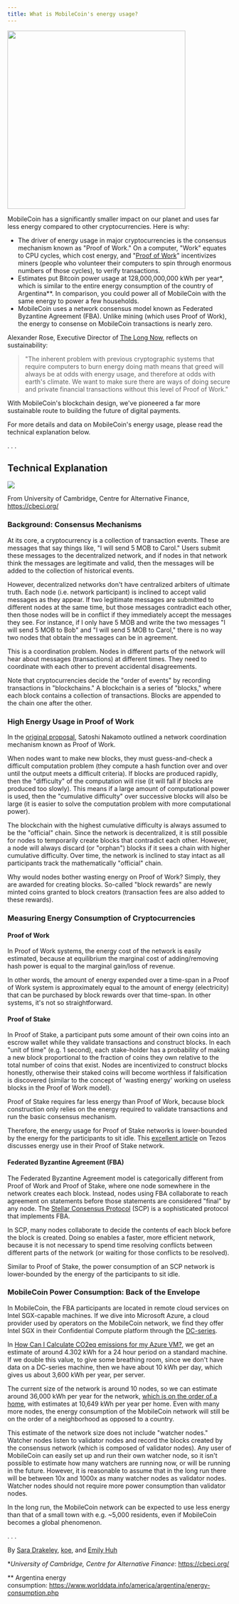 ```yaml
---
title: What is MobileCoin's energy usage?
---
```


<img src="https://mobilecoinwp.wpengine.com/wp-content/uploads/2021/08/smoke-header.png" width="400">

MobileCoin has a significantly smaller impact on our planet and uses far less energy compared to other cryptocurrencies. Here is why:

-   The driver of energy usage in major cryptocurrencies is the consensus mechanism known as "Proof of Work." On a computer, "Work" equates to CPU cycles, which cost energy, and "[Proof of Work](https://bitcoin.org/bitcoin.pdf)" incentivizes miners (people who volunteer their computers to spin through enormous numbers of those cycles), to verify transactions.
-   Estimates put Bitcoin power usage at 128,000,000,000 kWh per year*, which is similar to the entire energy consumption of the country of Argentina**. In comparison, you could power all of MobileCoin with the same energy to power a few households.
-   MobileCoin uses a network consensus model known as Federated Byzantine Agreement (FBA). Unlike mining (which uses Proof of Work), the energy to consense on MobileCoin transactions is nearly zero.

Alexander Rose, Executive Director of [The Long Now](http://longnow.org/), reflects on sustainability:

> "The inherent problem with previous cryptographic systems that require computers to burn energy doing math means that greed will always be at odds with energy usage, and therefore at odds with earth's climate. We want to make sure there are ways of doing secure and private financial transactions without this level of Proof of Work."

With MobileCoin's blockchain design, we've pioneered a far more sustainable route to building the future of digital payments.

For more details and data on MobileCoin's energy usage, please read the technical explanation below.

. . .

Technical Explanation
---------------------

![](https://miro.medium.com/max/1400/1*pqhWTTuAEdfG5EIgDyBsmQ.png)

From University of Cambridge, Centre for Alternative Finance, https://cbeci.org/

### Background: Consensus Mechanisms

At its core, a cryptocurrency is a collection of transaction events. These are messages that say things like, "I will send 5 MOB to Carol." Users submit these messages to the decentralized network, and if nodes in that network think the messages are legitimate and valid, then the messages will be added to the collection of historical events.

However, decentralized networks don't have centralized arbiters of ultimate truth. Each node (i.e. network participant) is inclined to accept valid messages as they appear. If two legitimate messages are submitted to different nodes at the same time, but those messages contradict each other, then those nodes will be in conflict if they immediately accept the messages they see. For instance, if I only have 5 MOB and write the two messages "I will send 5 MOB to Bob" and "I will send 5 MOB to Carol," there is no way two nodes that obtain the messages can be in agreement.

This is a coordination problem. Nodes in different parts of the network will hear about messages (transactions) at different times. They need to coordinate with each other to prevent accidental disagreements.

Note that cryptocurrencies decide the "order of events" by recording transactions in "blockchains." A blockchain is a series of "blocks," where each block contains a collection of transactions. Blocks are appended to the chain one after the other.

### High Energy Usage in Proof of Work

In the [original proposal](https://bitcoin.org/bitcoin.pdf), Satoshi Nakamoto outlined a network coordination mechanism known as Proof of Work.

When nodes want to make new blocks, they must guess-and-check a difficult computation problem (they compute a hash function over and over until the output meets a difficult criteria). If blocks are produced rapidly, then the "difficulty" of the computation will rise (it will fall if blocks are produced too slowly). This means if a large amount of computational power is used, then the "cumulative difficulty" over successive blocks will also be large (it is easier to solve the computation problem with more computational power).

The blockchain with the highest cumulative difficulty is always assumed to be the "official" chain. Since the network is decentralized, it is still possible for nodes to temporarily create blocks that contradict each other. However, a node will always discard (or "orphan") blocks if it sees a chain with higher cumulative difficulty. Over time, the network is inclined to stay intact as all participants track the mathematically "official" chain.

Why would nodes bother wasting energy on Proof of Work? Simply, they are awarded for creating blocks. So-called "block rewards" are newly minted coins granted to block creators (transaction fees are also added to these rewards).

### Measuring Energy Consumption of Cryptocurrencies

#### Proof of Work

In Proof of Work systems, the energy cost of the network is easily estimated, because at equilibrium the marginal cost of adding/removing hash power is equal to the marginal gain/loss of revenue.

In other words, the amount of energy expended over a time-span in a Proof of Work system is approximately equal to the amount of energy (electricity) that can be purchased by block rewards over that time-span. In other systems, it's not so straightforward.

#### Proof of Stake

In Proof of Stake, a participant puts some amount of their own coins into an escrow wallet while they validate transactions and construct blocks. In each "unit of time" (e.g. 1 second), each stake-holder has a probability of making a new block proportional to the fraction of coins they own relative to the total number of coins that exist. Nodes are incentivized to construct blocks honestly, otherwise their staked coins will become worthless if falsification is discovered (similar to the concept of 'wasting energy' working on useless blocks in the Proof of Work model).

Proof of Stake requires far less energy than Proof of Work, because block construction only relies on the energy required to validate transactions and run the basic consensus mechanism.

Therefore, the energy usage for Proof of Stake networks is lower-bounded by the energy for the participants to sit idle. This [excellent article](https://medium.com/tqtezos/proof-of-work-vs-proof-of-stake-the-ecological-footprint-c58029faee44) on Tezos discusses energy use in their Proof of Stake network.

#### Federated Byzantine Agreement (FBA)

The Federated Byzantine Agreement model is categorically different from Proof of Work and Proof of Stake, where one node somewhere in the network creates each block. Instead, nodes using FBA collaborate to reach agreement on statements before those statements are considered "final" by any node. The [Stellar Consensus Protocol](https://www.stellar.org/papers/stellar-consensus-protocol?locale=en) (SCP) is a sophisticated protocol that implements FBA.

In SCP, many nodes collaborate to decide the contents of each block before the block is created. Doing so enables a faster, more efficient network, because it is not necessary to spend time resolving conflicts between different parts of the network (or waiting for those conflicts to be resolved).

Similar to Proof of Stake, the power consumption of an SCP network is lower-bounded by the energy of the participants to sit idle.

### MobileCoin Power Consumption: Back of the Envelope

In MobileCoin, the FBA participants are located in remote cloud services on Intel SGX-capable machines. If we dive into Microsoft Azure, a cloud provider used by operators on the MobileCoin network, we find they offer Intel SGX in their Confidential Compute platform through the [DC-series](https://docs.microsoft.com/en-us/azure/virtual-machines/dcv2-series).

In [How Can I Calculate CO2eq emissions for my Azure VM?](https://devblogs.microsoft.com/sustainable-software/how-can-i-calculate-co2eq-emissions-for-my-azure-vm/), we get an estimate of around 4.302 kWh for a 24 hour period on a standard machine. If we double this value, to give some breathing room, since we don't have data on a DC-series machine, then we have about 10 kWh per day, which gives us about 3,600 kWh per year, per server.

The current size of the network is around 10 nodes, so we can estimate around 36,000 kWh per year for the network, [which is on the order of a home](https://www.eia.gov/tools/faqs/faq.php?id=97&t=3), with estimates at 10,649 kWh per year per home. Even with many more nodes, the energy consumption of the MobileCoin network will still be on the order of a neighborhood as opposed to a country.

This estimate of the network size does not include "watcher nodes." Watcher nodes listen to validator nodes and record the blocks created by the consensus network (which is composed of validator nodes). Any user of MobileCoin can easily set up and run their own watcher node, so it isn't possible to estimate how many watchers are running now, or will be running in the future. However, it is reasonable to assume that in the long run there will be between 10x and 1000x as many watcher nodes as validator nodes. Watcher nodes should not require more power consumption than validator nodes.

In the long run, the MobileCoin network can be expected to use less energy than that of a small town with e.g. ~5,000 residents, even if MobileCoin becomes a global phenomenon.

. . .

By [Sara Drakeley](https://medium.com/@saradrakeley), [koe](https://medium.com/@koe000), and [Emily Huh](https://medium.com/@emilyhuh)

**University of Cambridge, Centre for Alternative Finance*: <https://cbeci.org/>

** Argentina energy consumption: <https://www.worlddata.info/america/argentina/energy-consumption.php>
